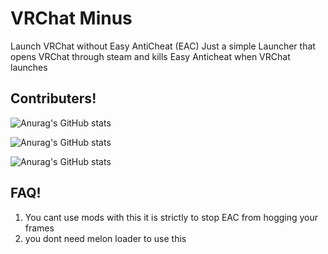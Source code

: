 # VRChat Minus
Launch VRChat without Easy AntiCheat (EAC)
Just a simple Launcher that opens VRChat through steam and kills Easy Anticheat when VRChat launches

## Contributers!

![Anurag's GitHub stats](https://github-readme-stats.vercel.app/api?username=koyoinu&show_icons=true&theme=aura)


![Anurag's GitHub stats](https://github-readme-stats.vercel.app/api?username=AvyThyFloof&show_icons=true&theme=gotham)


![Anurag's GitHub stats](https://github-readme-stats.vercel.app/api?username=LudoDash&show_icons=true&theme=panda)

## FAQ!
1. You cant use mods with this it is strictly to stop EAC from hogging your frames
2. you dont need melon loader to use this
